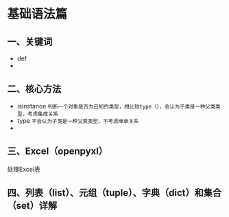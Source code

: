 # 基础语法篇

## 一、关键词
* def  
* 

## 二、核心方法
* isinstance `判断一个对象是否为已知的类型，相比较type（），会认为子类是一种父类类型，考虑集成关系`
* type  `不会认为子类是一种父类类型，不考虑继承关系`
* 

## 三、Excel（openpyxl）
处理Excel表

## 四、列表（list）、元组（tuple）、字典（dict）和集合（set）详解

